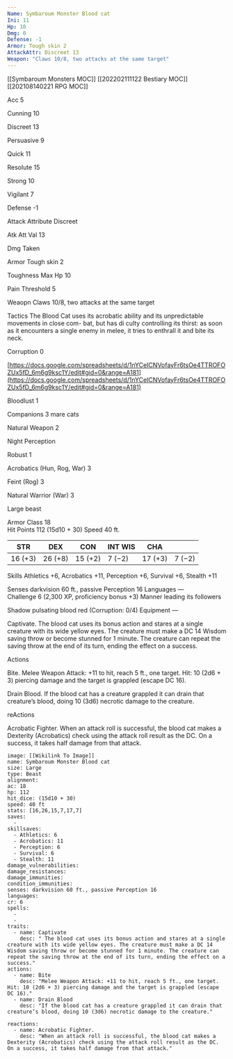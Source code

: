 ```yaml
---
Name: Symbaroum Monster Blood cat
Ini: 11
Hp: 10
Dmg: 0
Defense: -1
Armor: Tough skin 2
AttackAttr: Discreet 13
Weapon: "Claws 10/8, two attacks at the same target"
---
```

[[Symbaroum Monsters MOC]]
[[202202111122 Bestiary MOC]]
[[202108140221 RPG MOC]]


Acc 5

Cunning 10

Discreet 13

Persuasive 9

Quick 11

Resolute 15

Strong 10

Vigilant 7

Defense -1

Attack Attribute Discreet

Atk Att Val 13

Dmg Taken

Armor Tough skin 2

Toughness Max Hp 10

Pain Threshold 5

Weaopn Claws 10/8, two attacks at the same target

Tactics The Blood Cat uses its acrobatic ability and its unpredictable movements in close com- bat, but has di culty controlling its thirst: as soon as it encounters a single enemy in melee, it tries to enthrall it and bite its neck.

Corruption 0

[https://docs.google.com/spreadsheets/d/1nYCeICNVofayFr6tsOe4TTROFOZUx5fD_6m6g9ksc1Y/edit#gid=0&range=A181](https://docs.google.com/spreadsheets/d/1nYCeICNVofayFr6tsOe4TTROFOZUx5fD_6m6g9ksc1Y/edit#gid=0&range=A181)

Bloodlust 1

Companions 3 mare cats

Natural Weapon 2

Night Perception

Robust 1

Acrobatics (Hun, Rog, War) 3

Feint (Rog) 3

Natural Warrior (War) 3


 

Large beast

 

Armor Class 18  
Hit Points 112 (15d10 + 30)
Speed 40 ft.

 

| STR     | DEX     | CON     | INT WIS | CHA     |        |
| ------- | ------- | ------- | ------- | ------- | ------ |
| 16 (+3) | 26 (+8) | 15 (+2) | 7 (−2)  | 17 (+3) | 7 (−2) 


 

Skills Athletics +6, Acrobatics +11, Perception +6, Survival +6, Stealth +11

Senses darkvision 60 ft., passive Perception 16
Languages —  
Challenge 6 (2,300 XP, proficiency bonus +3) Manner leading its followers

Shadow pulsating blood red (Corruption: 0/4) Equipment —

 

Captivate. The blood cat uses its bonus action and stares at a single creature with its wide yellow eyes. The creature must make a DC 14 Wisdom saving throw or become stunned for 1 minute. The creature can repeat the saving throw at the end of its turn, ending the effect on a success.

Actions

Bite. Melee Weapon Attack: +11 to hit, reach 5 ft., one target. Hit: 10 (2d6 + 3) piercing damage and the target is grappled (escape DC 16).

Drain Blood. If the blood cat has a creature grappled it can drain that creature’s blood, doing 10 (3d6) necrotic damage to the creature.

reActions

Acrobatic Fighter. When an attack roll is successful, the blood cat makes a Dexterity (Acrobatics) check using the attack roll result as the DC. On a success, it takes half damage from that attack.

```statblock
image: [[Wikilink To Image]]
name: Symbaroum Monster Blood cat
size: Large
type: Beast
alignment: 
ac: 18
hp: 112
hit_dice: (15d10 + 30)
speed: 40 ft
stats: [16,26,15,7,17,7]
saves:
  -
skillsaves:
  - Athletics: 6
  - Acrobatics: 11
  - Perception: 6
  - Survival: 6
  - Stealth: 11
damage_vulnerabilities: 
damage_resistances: 
damage_immunities: 
condition_immunities: 
senses: darkvision 60 ft., passive Perception 16
languages: 
cr: 6
spells:
  - 
  - 
traits:
  - name: Captivate
    desc: " The blood cat uses its bonus action and stares at a single creature with its wide yellow eyes. The creature must make a DC 14 Wisdom saving throw or become stunned for 1 minute. The creature can repeat the saving throw at the end of its turn, ending the effect on a success."
actions:
  - name: Bite
    desc: "Melee Weapon Attack: +11 to hit, reach 5 ft., one target. Hit: 10 (2d6 + 3) piercing damage and the target is grappled (escape DC 16)."
  - name: Drain Blood
    desc: "If the blood cat has a creature grappled it can drain that creature’s blood, doing 10 (3d6) necrotic damage to the creature."

reactions:
  - name: Acrobatic Fighter.
    desc: "When an attack roll is successful, the blood cat makes a Dexterity (Acrobatics) check using the attack roll result as the DC. On a success, it takes half damage from that attack."
```